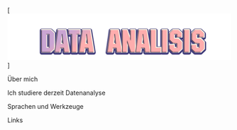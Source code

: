 [![Header](https://github.com/MikhailovaNadezhda/MikhailovaNadezhda/blob/main/assets/image%20(3).png)]

Über mich

Ich studiere derzeit Datenanalyse

Sprachen und Werkzeuge

Links
